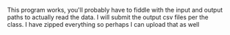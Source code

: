 This program works, you'll probably have to fiddle with the input and output paths to actually read the data.  I will submit the output csv files per the class.  I have zipped everything so perhaps I can upload that as well

